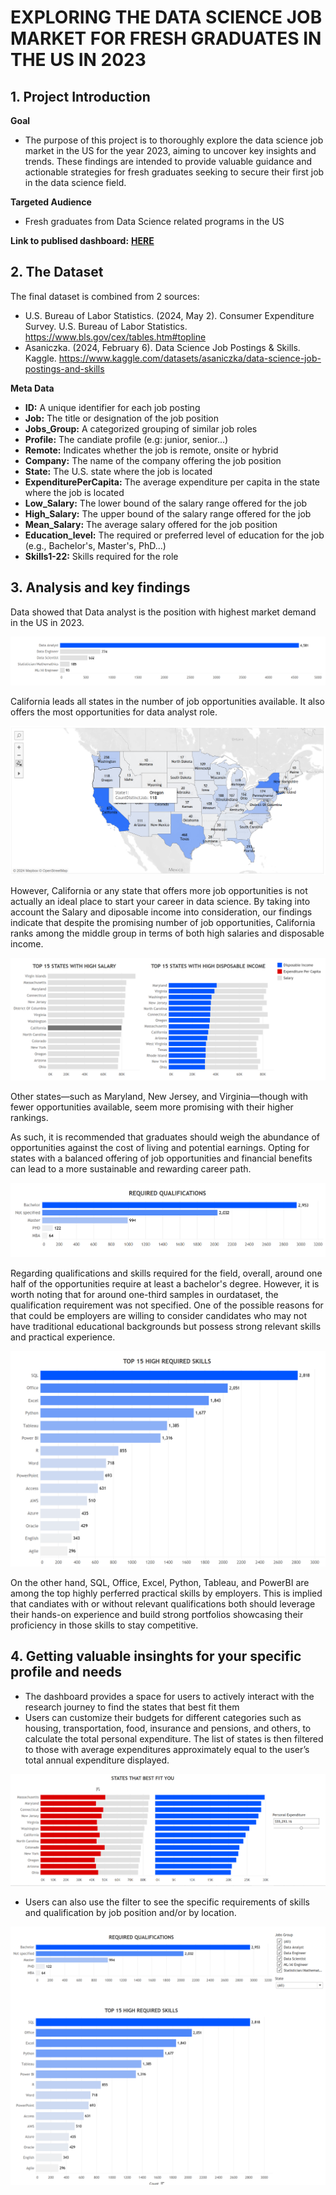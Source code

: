 # EXPLORING THE DATA SCIENCE JOB MARKET FOR FRESH GRADUATES IN THE US IN 2023

## 1. Project Introduction
**Goal**

- The purpose of this project is to thoroughly explore the data science job market in the US for the year 2023, aiming to uncover key insights and trends. These findings are intended to provide valuable guidance and actionable strategies for fresh graduates seeking to secure their first job in the data science field.

**Targeted Audience**

- Fresh graduates from Data Science related programs in the US

**Link to publised dashboard:** [**HERE**](https://public.tableau.com/views/DataScienceJobMarket2023_FreshGraduates/Story1?:language=en-US&publish=yes&:sid=&:redirect=auth&:display_count=n&:origin=viz_share_link)

## 2. The Dataset
The final dataset is combined from 2 sources:
- U.S. Bureau of Labor Statistics. (2024, May 2). Consumer Expenditure Survey. U.S. Bureau of Labor Statistics. https://www.bls.gov/cex/tables.htm#topline 
- Asaniczka. (2024, February 6). Data Science Job Postings & Skills. Kaggle. https://www.kaggle.com/datasets/asaniczka/data-science-job-postings-and-skills 

**Meta Data**
- **ID:** A unique identifier for each job posting
- **Job:** The title or designation of the job position
- **Jobs_Group:** A categorized grouping of similar job roles
- **Profile:** The candiate profile (e.g: junior, senior...)
- **Remote:** Indicates whether the job is remote, onsite or hybrid
- **Company:** The name of the company offering the job position
- **State:** The U.S. state where the job is located
- **ExpenditurePerCapita:** The average expenditure per capita in the state where the job is located
- **Low_Salary:** The lower bound of the salary range offered for the job
- **High_Salary:** The upper bound of the salary range offered for the job
- **Mean_Salary:** The average salary offered for the job position
- **Education_level:** The required or preferred level of education for the job (e.g., Bachelor's, Master's, PhD...)
- **Skills1-22:** Skills required for the role


## 3. Analysis and key findings
Data showed that Data analyst is the position with highest market demand in the US in 2023.

![Viz1](Viz1.png)

California leads all states in the number of job opportunities available. It also offers the most opportunities for data analyst role.

![Viz2](Viz2.png)

However, California or any state that offers more job opportunities is not actually an ideal place to start your career in data science. By taking into account the Salary and diposable income into consideration, our findings indicate that despite the promising number of job opportunities, California ranks among the middle group in terms of both high salaries and disposable income. 

![Viz3](Viz3.png)

Other states—such as Maryland, New Jersey, and Virginia—though with fewer opportunities available, seem more promising with their higher rankings. 


As such, it is recommended that graduates should weigh the abundance of opportunities against the cost of living and potential earnings. Opting for states with a balanced offering of job opportunities and financial benefits can lead to a more sustainable and rewarding career path.

![Viz4](Viz4.png)

Regarding qualifications and skills required for the field, overall, around one half of the opportunities require at least a bachelor's degree. However, it is worth noting that for around one-third samples in ourdataset, the qualification requirement was not specified. One of the possible reasons for that could be employers are willing to consider candidates who may not have traditional educational backgrounds but possess strong relevant skills and practical experience.

![Viz5](Viz5.png)

On the other hand, SQL, Office, Excel, Python, Tableau, and PowerBI are among the top highly perferred practical skills by employers. This is implied that candiates with or without relevant qualifications both should leverage their hands-on experience and build strong portfolios showcasing their proficiency in those skills to stay competitive. 


## 4. Getting valuable insinghts for your specific profile and needs
- The dashboard provides a space for users to actively interact with the research journey to find the states that best fit them
- Users can customize their budgets for different categories such as housing, transportation, food, insurance and pensions, and others, to calculate the total personal expenditure. The list of states is then filtered to those with average expenditures approximately equal to the user’s total annual expenditure displayed.

![Interactive1](Interactive1.png)

- Users can also use the filter to see the specific requirements of skills and qualification by job position and/or by location.
  
![Interactive2](Interactive2.png)


